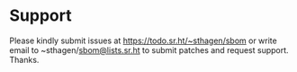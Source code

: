 # Support

Please kindly submit issues at https://todo.sr.ht/~sthagen/sbom or write email to ~sthagen/sbom@lists.sr.ht to submit patches and request support. Thanks.
